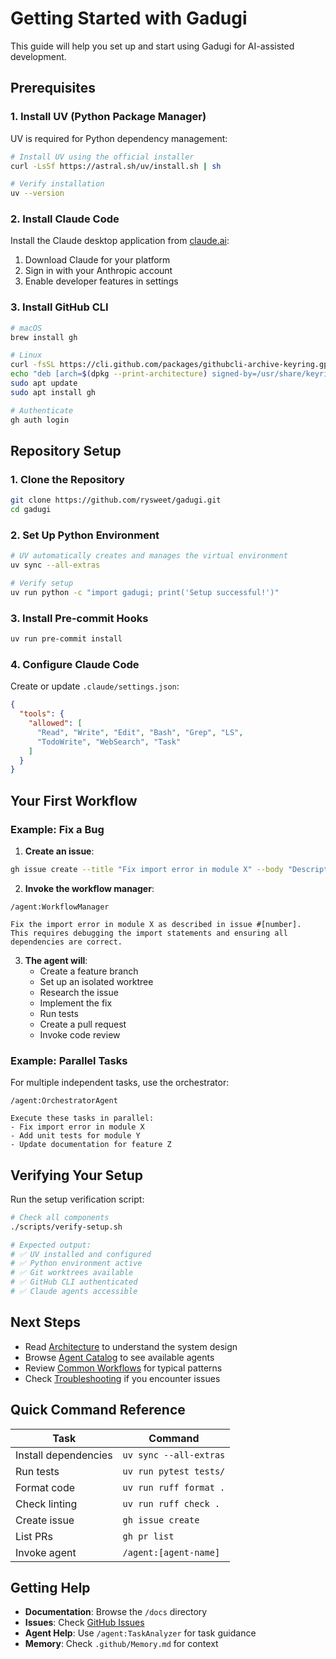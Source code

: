 # Getting Started with Gadugi

This guide will help you set up and start using Gadugi for AI-assisted development.

## Prerequisites

### 1. Install UV (Python Package Manager)

UV is required for Python dependency management:

```bash
# Install UV using the official installer
curl -LsSf https://astral.sh/uv/install.sh | sh

# Verify installation
uv --version
```

### 2. Install Claude Code

Install the Claude desktop application from [claude.ai](https://claude.ai):

1. Download Claude for your platform
2. Sign in with your Anthropic account
3. Enable developer features in settings

### 3. Install GitHub CLI

```bash
# macOS
brew install gh

# Linux
curl -fsSL https://cli.github.com/packages/githubcli-archive-keyring.gpg | sudo gpg --dearmor -o /usr/share/keyrings/githubcli-archive-keyring.gpg
echo "deb [arch=$(dpkg --print-architecture) signed-by=/usr/share/keyrings/githubcli-archive-keyring.gpg] https://cli.github.com/packages stable main" | sudo tee /etc/apt/sources.list.d/github-cli.list > /dev/null
sudo apt update
sudo apt install gh

# Authenticate
gh auth login
```

## Repository Setup

### 1. Clone the Repository

```bash
git clone https://github.com/rysweet/gadugi.git
cd gadugi
```

### 2. Set Up Python Environment

```bash
# UV automatically creates and manages the virtual environment
uv sync --all-extras

# Verify setup
uv run python -c "import gadugi; print('Setup successful!')"
```

### 3. Install Pre-commit Hooks

```bash
uv run pre-commit install
```

### 4. Configure Claude Code

Create or update `.claude/settings.json`:

```json
{
  "tools": {
    "allowed": [
      "Read", "Write", "Edit", "Bash", "Grep", "LS",
      "TodoWrite", "WebSearch", "Task"
    ]
  }
}
```

## Your First Workflow

### Example: Fix a Bug

1. **Create an issue**:
```bash
gh issue create --title "Fix import error in module X" --body "Description of the bug"
```

2. **Invoke the workflow manager**:
```
/agent:WorkflowManager

Fix the import error in module X as described in issue #[number].
This requires debugging the import statements and ensuring all dependencies are correct.
```

3. **The agent will**:
   - Create a feature branch
   - Set up an isolated worktree
   - Research the issue
   - Implement the fix
   - Run tests
   - Create a pull request
   - Invoke code review

### Example: Parallel Tasks

For multiple independent tasks, use the orchestrator:

```
/agent:OrchestratorAgent

Execute these tasks in parallel:
- Fix import error in module X
- Add unit tests for module Y
- Update documentation for feature Z
```

## Verifying Your Setup

Run the setup verification script:

```bash
# Check all components
./scripts/verify-setup.sh

# Expected output:
# ✅ UV installed and configured
# ✅ Python environment active
# ✅ Git worktrees available
# ✅ GitHub CLI authenticated
# ✅ Claude agents accessible
```

## Next Steps

- Read [Architecture](architecture.md) to understand the system design
- Browse [Agent Catalog](agents/README.md) to see available agents
- Review [Common Workflows](workflows.md) for typical patterns
- Check [Troubleshooting](troubleshooting.md) if you encounter issues

## Quick Command Reference

| Task | Command |
|------|---------|
| Install dependencies | `uv sync --all-extras` |
| Run tests | `uv run pytest tests/` |
| Format code | `uv run ruff format .` |
| Check linting | `uv run ruff check .` |
| Create issue | `gh issue create` |
| List PRs | `gh pr list` |
| Invoke agent | `/agent:[agent-name]` |

## Getting Help

- **Documentation**: Browse the `/docs` directory
- **Issues**: Check [GitHub Issues](https://github.com/rysweet/gadugi/issues)
- **Agent Help**: Use `/agent:TaskAnalyzer` for task guidance
- **Memory**: Check `.github/Memory.md` for context
